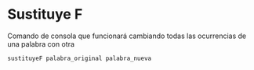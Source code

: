 # Sustituye F

Comando de consola que funcionará cambiando todas las ocurrencias de una palabra con otra

```
sustituyeF palabra_original palabra_nueva
```
